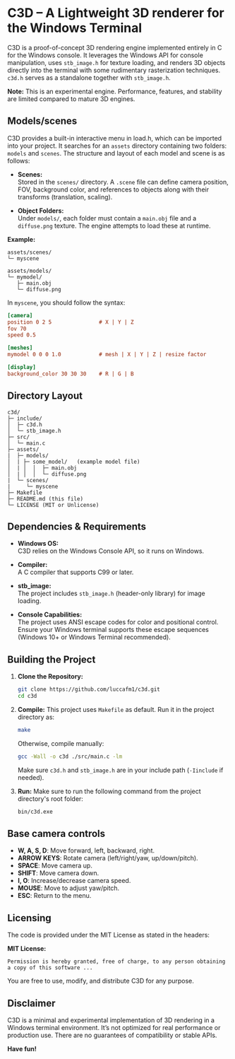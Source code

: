 # C3D – A Lightweight 3D renderer for the Windows Terminal

C3D is a proof-of-concept 3D rendering engine implemented entirely in C for the Windows console. It leverages the Windows API for console manipulation, uses `stb_image.h` for texture loading, and renders 3D objects directly into the terminal with some rudimentary rasterization techniques. `c3d.h` serves as a standalone together with `stb_image.h`.

**Note:** This is an experimental engine. Performance, features, and stability are limited compared to mature 3D engines.

## Models/scenes

C3D provides a built-in interactive menu in load.h, which can be imported into your project. It searches for an `assets` directory containing two folders: `models` and `scenes`. The structure and layout of each model and scene is as follows:

- **Scenes:**  
  Stored in the `scenes/` directory. A `.scene` file can define camera position, FOV, background color, and references to objects along with their transforms (translation, scaling).
  
- **Object Folders:**  
  Under `models/`, each folder must contain a `main.obj` file and a `diffuse.png` texture. The engine attempts to load these at runtime.

**Example:**
```
assets/scenes/
└─ myscene

assets/models/
└─ mymodel/
   ├─ main.obj
   └─ diffuse.png
```

In `myscene`, you should follow the syntax:
```ini
[camera]
position 0 2 5               # X | Y | Z
fov 70            
speed 0.5         

[meshes]
mymodel 0 0 0 1.0            # mesh | X | Y | Z | resize factor

[display]
background_color 30 30 30    # R | G | B
```

## Directory Layout

```
c3d/
├─ include/
│  ├─ c3d.h
│  └─ stb_image.h
├─ src/
│  └─ main.c
├─ assets/
|  ├─ models/
│  | ├─ some_model/   (example model file)
│  | │  │  ├─ main.obj
│  | │  │  └─ diffuse.png
|  └─ scenes/
|     └─ myscene
├─ Makefile
├─ README.md (this file)
└─ LICENSE (MIT or Unlicense)
```

## Dependencies & Requirements

- **Windows OS:**  
  C3D relies on the Windows Console API, so it runs on Windows.
  
- **Compiler:**  
  A C compiler that supports C99 or later.
  
- **stb_image:**  
  The project includes `stb_image.h` (header-only library) for image loading.
  
- **Console Capabilities:**  
  The project uses ANSI escape codes for color and positional control. Ensure your Windows terminal supports these escape sequences (Windows 10+ or Windows Terminal recommended).

## Building the Project

1. **Clone the Repository:**
   ```bash
   git clone https://github.com/luccafm1/c3d.git
   cd c3d
   ```

2. **Compile:**
   This project uses `Makefile` as default. Run it in the project directory as:
   ```bash
   make
   ```
   
   Otherwise, compile manually:
   ```bash
   gcc -Wall -o c3d ./src/main.c -lm
   ```
   
   Make sure `c3d.h` and `stb_image.h` are in your include path (`-Iinclude` if needed).

3. **Run:**
   Make sure to run the following command from the project directory's root folder:
   ```bash
   bin/c3d.exe
   ```

## Base camera controls

- **W, A, S, D**: Move forward, left, backward, right.
- **ARROW KEYS**: Rotate camera (left/right/yaw, up/down/pitch).
- **SPACE**: Move camera up.
- **SHIFT**: Move camera down.
- **I, O**: Increase/decrease camera speed.
- **MOUSE**: Move to adjust yaw/pitch.
- **ESC**: Return to the menu.

## Licensing

The code is provided under the MIT License as stated in the headers:

**MIT License:**
```
Permission is hereby granted, free of charge, to any person obtaining a copy of this software ...
```

You are free to use, modify, and distribute C3D for any purpose.

## Disclaimer

C3D is a minimal and experimental implementation of 3D rendering in a Windows terminal environment. It’s not optimized for real performance or production use. There are no guarantees of compatibility or stable APIs.

**Have fun!**
